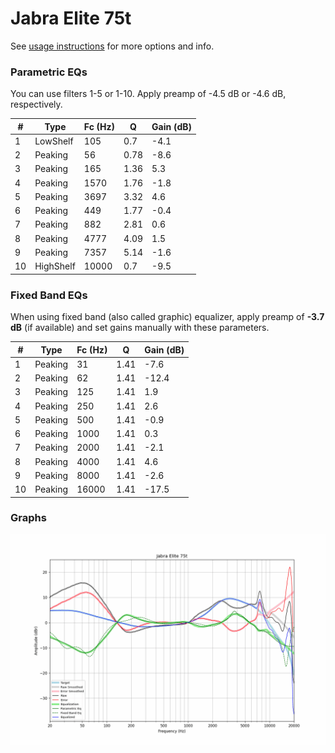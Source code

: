 # Jabra Elite 75t
See [usage instructions](https://github.com/jaakkopasanen/AutoEq#usage) for more options and info.

### Parametric EQs
You can use filters 1-5 or 1-10. Apply preamp of -4.5 dB or -4.6 dB, respectively.

|   # | Type      |   Fc (Hz) |    Q |   Gain (dB) |
|-----|-----------|-----------|------|-------------|
|   1 | LowShelf  |       105 | 0.7  |        -4.1 |
|   2 | Peaking   |        56 | 0.78 |        -8.6 |
|   3 | Peaking   |       165 | 1.36 |         5.3 |
|   4 | Peaking   |      1570 | 1.76 |        -1.8 |
|   5 | Peaking   |      3697 | 3.32 |         4.6 |
|   6 | Peaking   |       449 | 1.77 |        -0.4 |
|   7 | Peaking   |       882 | 2.81 |         0.6 |
|   8 | Peaking   |      4777 | 4.09 |         1.5 |
|   9 | Peaking   |      7357 | 5.14 |        -1.6 |
|  10 | HighShelf |     10000 | 0.7  |        -9.5 |

### Fixed Band EQs
When using fixed band (also called graphic) equalizer, apply preamp of **-3.7 dB** (if available) and set gains manually with these parameters.

|   # | Type    |   Fc (Hz) |    Q |   Gain (dB) |
|-----|---------|-----------|------|-------------|
|   1 | Peaking |        31 | 1.41 |        -7.6 |
|   2 | Peaking |        62 | 1.41 |       -12.4 |
|   3 | Peaking |       125 | 1.41 |         1.9 |
|   4 | Peaking |       250 | 1.41 |         2.6 |
|   5 | Peaking |       500 | 1.41 |        -0.9 |
|   6 | Peaking |      1000 | 1.41 |         0.3 |
|   7 | Peaking |      2000 | 1.41 |        -2.1 |
|   8 | Peaking |      4000 | 1.41 |         4.6 |
|   9 | Peaking |      8000 | 1.41 |        -2.6 |
|  10 | Peaking |     16000 | 1.41 |       -17.5 |

### Graphs
![](./Jabra%20Elite%2075t.png)
